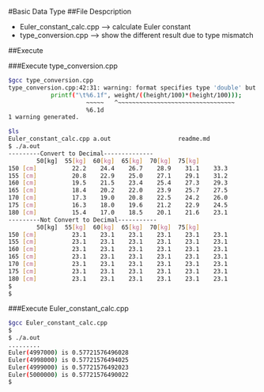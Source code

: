 #Basic Data Type 
##File Despcription 
- Euler_constant_calc.cpp --> calculate Euler constant 
- type_conversion.cpp --> show the different result due to type mismatch


##Execute 

###Execute type_conversion.cpp
```sh
$gcc type_conversion.cpp 
type_conversion.cpp:42:31: warning: format specifies type 'double' but the argument has type 'int' [-Wformat]
            printf("\t%6.1f", weight/((height/100)*(height/100)));
                      ~~~~~   ^~~~~~~~~~~~~~~~~~~~~~~~~~~~~~~~~~
                      %6.1d
1 warning generated.

$ls 
Euler_constant_calc.cpp a.out                   readme.md               type_conversion.cpp
$ ./a.out
---------Convert to Decimal--------------
        50[kg]  55[kg]  60[kg]  65[kg]  70[kg]  75[kg]  
150 [cm]          22.2    24.4    26.7    28.9    31.1    33.3
155 [cm]          20.8    22.9    25.0    27.1    29.1    31.2
160 [cm]          19.5    21.5    23.4    25.4    27.3    29.3
165 [cm]          18.4    20.2    22.0    23.9    25.7    27.5
170 [cm]          17.3    19.0    20.8    22.5    24.2    26.0
175 [cm]          16.3    18.0    19.6    21.2    22.9    24.5
180 [cm]          15.4    17.0    18.5    20.1    21.6    23.1
---------Not Convert to Decimal-----------
        50[kg]  55[kg]  60[kg]  65[kg]  70[kg]  75[kg]  
150 [cm]          23.1    23.1    23.1    23.1    23.1    23.1
155 [cm]          23.1    23.1    23.1    23.1    23.1    23.1
160 [cm]          23.1    23.1    23.1    23.1    23.1    23.1
165 [cm]          23.1    23.1    23.1    23.1    23.1    23.1
170 [cm]          23.1    23.1    23.1    23.1    23.1    23.1
175 [cm]          23.1    23.1    23.1    23.1    23.1    23.1
180 [cm]          23.1    23.1    23.1    23.1    23.1    23.1
$ 
$
```

###Execute Euler_constant_calc.cpp
```sh
$gcc Euler_constant_calc.cpp 
$
$ ./a.out
.........
Euler(4997000) is 0.57721576496028
Euler(4998000) is 0.57721576494025
Euler(4999000) is 0.57721576492023
Euler(5000000) is 0.57721576490022
$
```